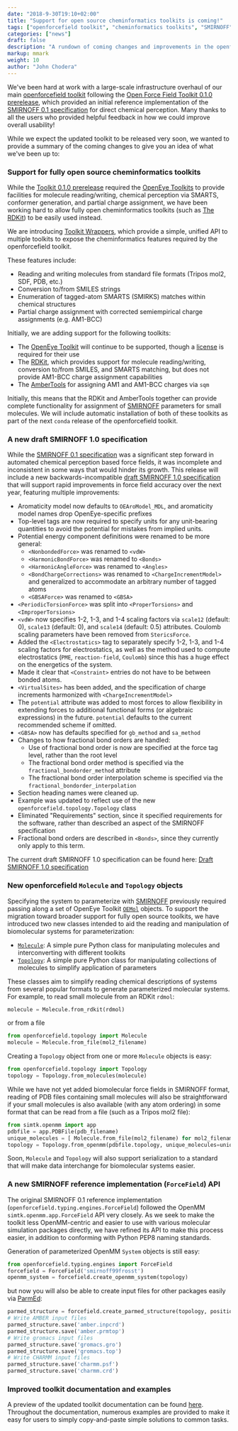 ```yaml
---
date: "2018-9-30T19:10+02:00"
title: "Support for open source cheminformatics toolkits is coming!"
tags: ["openforcefield toolkit", "cheminformatics toolkits", "SMIRNOFF"]
categories: ["news"]
draft: false
description: "A rundown of coming changes and improvements in the openforcefield toolkit."
markup: mmark
weight: 10
author: "John Chodera"
---
```


We've been hard at work with a large-scale infrastructure overhaul of our main [openforcefield toolkit](http://github.com/openforcefield/openforcefield) following the [Open Force Field Toolkit 0.1.0 prerelease](https://github.com/openforcefield/openforcefield/releases/tag/0.1.0), which provided an initial reference implementation of the [SMIRNOFF 0.1 specification](https://doi.org/10.1101/286542) for direct chemical perception.
Many thanks to all the users who provided helpful feedback in how we could improve overall usability!

While we expect the updated toolkit to be released very soon, we wanted to provide a summary of the coming changes to give you an idea of what we've been up to:

### Support for fully open source cheminformatics toolkits

While the [Toolkit 0.1.0 prerelease](https://github.com/openforcefield/openforcefield/releases/tag/0.1.0) required the [OpenEye Toolkits](https://docs.eyesopen.com/toolkits/python/index.html) to provide facilities for molecule reading/writing, chemical perception via SMARTS, conformer generation, and partial charge assignment, we have been working hard to allow fully open cheminformatics toolkits (such as [The RDKit](http://www.rdkit.org/)) to be easily used instead.

We are introducing [Toolkit Wrappers](https://open-forcefield-toolkit.readthedocs.io/en/topology/utils.html#toolkit-wrappers), which provide a simple, unified API to multiple toolkits to expose the cheminformatics features required by the openforcefield toolkit.

These features include:
* Reading and writing molecules from standard file formats (Tripos mol2, SDF, PDB, etc.)
* Conversion to/from SMILES strings
* Enumeration of tagged-atom SMARTS (SMIRKS) matches within chemical structures
* Partial charge assignment with corrected semiempirical charge assignments (e.g. AM1-BCC)

Initially, we are adding support for the following toolkits:
* The [OpenEye Toolkit](https://docs.eyesopen.com/toolkits/python/index.html) will continue to be supported, though a [license](https://www.eyesopen.com/pricing) is required for their use
* The [RDKit](http://www.rdkit.org), which provides support for molecule reading/writing, conversion to/from SMILES, and SMARTS matching, but does not provide AM1-BCC charge assignment capabilities
* The [AmberTools](http://ambermd.org/AmberTools.php) for assigning AM1 and AM1-BCC charges via `sqm`

Initially, this means that the RDKit and AmberTools together can provide complete functionality for assignment of [SMIRNOFF](https://open-forcefield-toolkit.readthedocs.io/en/topology/smirnoff.html) parameters for small molecules.
We will include automatic installation of both of these toolkits as part of the next `conda` release of the openforcefield toolkit.

### A new draft SMIRNOFF 1.0 specification

While the [SMIRNOFF 0.1 specification](https://doi.org/10.1101/286542) was a significant step forward in automated chemical perception based force fields, it was incomplete and inconsistent in some ways that would hinder its growth.
This release will include a new backwards-incompatible [draft SMIRNOFF 1.0 specification](https://open-forcefield-toolkit.readthedocs.io/en/topology/smirnoff.html) that will support rapid improvements in force field accuracy over the next year, featuring multiple improvements:

* Aromaticity model now defaults to `OEAroModel_MDL`, and aromaticity model names drop OpenEye-specific prefixes
* Top-level tags are now required to specify units for any unit-bearing quantities to avoid the potential for mistakes from implied units.
* Potential energy component definitions were renamed to be more general:
    * `<NonbondedForce>` was renamed to `<vdW>`
    * `<HarmonicBondForce>` was renamed to `<Bonds>`
    * `<HarmonicAngleForce>` was renamed to `<Angles>`
    * `<BondChargeCorrections>` was renamed to `<ChargeIncrementModel>` and generalized to accommodate an arbitrary number of tagged atoms
    * `<GBSAForce>` was renamed to `<GBSA>`    
* `<PeriodicTorsionForce>` was split into `<ProperTorsions>` and `<ImproperTorsions>`
* `<vdW>` now specifies 1-2, 1-3, and 1-4 scaling factors via `scale12` (default: 0), `scale13` (default: 0), and `scale14` (default: 0.5) attributes. Coulomb scaling parameters have been removed from `StericsForce`.
* Added the `<Electrostatics>` tag to separately specify 1-2, 1-3, and 1-4 scaling factors for electrostatics, as well as the method used to compute electrostatics (`PME`, `reaction-field`, `Coulomb`) since this has a huge effect on the energetics of the system.
* Made it clear that `<Constraint>` entries do not have to be between bonded atoms.
* `<VirtualSites>` has been added, and the specification of charge increments harmonized with `<ChargeIncrementModel>`
* The `potential` attribute was added to most forces to allow flexibility in extending forces to additional functional forms (or algebraic expressions) in the future. `potential` defaults to the current recommended scheme if omitted.
* `<GBSA>` now has defaults specified for `gb_method` and `sa_method`
* Changes to how fractional bond orders are handled:
    * Use of fractional bond order is now are specified at the force tag level, rather than the root level
    * The fractional bond order method is specified via the `fractional_bondorder_method` attribute
    * The fractional bond order interpolation scheme is specified via the `fractional_bondorder_interpolation`
* Section heading names were cleaned up.
* Example was updated to reflect use of the new `openforcefield.topology.Topology` class
* Eliminated "Requirements" section, since it specified requirements for the software, rather than described an aspect of the SMIRNOFF specification
* Fractional bond orders are described in `<Bonds>`, since they currently only apply to this term.

The current draft SMIRNOFF 1.0 specification can be found here: [Draft SMIRNOFF 1.0 specification](https://open-forcefield-toolkit.readthedocs.io/en/topology/smirnoff.html)

### New openforcefield `Molecule` and `Topology` objects

Specifying the system to parameterize with [SMIRNOFF](https://open-forcefield-toolkit.readthedocs.io/en/topology/smirnoff.html) previously required passing along a set of OpenEye Toolkit [`OEMol`](https://docs.eyesopen.com/toolkits/python/oechemtk/OEChemClasses/OEMol.html) objects.
To support the migration toward broader support for fully open source toolkits, we have introduced two new classes intended to aid the reading and manipulation of biomolecular systems for parameterization:
* [`Molecule`](https://open-forcefield-toolkit.readthedocs.io/en/topology/topology.html#molecule): A simple pure Python class for manipulating molecules and interconverting with different toolkits
* [`Topology`](https://open-forcefield-toolkit.readthedocs.io/en/topology/topology.html#topology): A simple pure Python class for manipulating collections of molecules to simplify application of parameters

These classes aim to simplify reading chemical descriptions of systems from several popular formats to generate parameterized molecular systems.
For example, to read small molecule from an RDKit `rdmol`:
```python
molecule = Molecule.from_rdkit(rdmol)
```
or from a file
```python
from openforcefield.topology import Molecule
molecule = Molecule.from_file(mol2_filename)
```
Creating a `Topology` object from one or more `Molecule` objects is easy:
```python
from openforcefield.topology import Topology
topology = Topology.from_molecules(molecule)
```
While we have not yet added biomolecular force fields in SMIRNOFF format, reading of PDB files containing small molecules will also be straightforward if your small molecules is also available (with any atom ordering) in some format that can be read from a file (such as a Tripos mol2 file):
```python
from simtk.openmm import app
pdbfile = app.PDBFile(pdb_filename)
unique_molecules = [ Molecule.from_file(mol2_filename) for mol2_filename in mol2_filenames ]
topology = Topology.from_openmm(pdbfile.topology, unique_molecules=unique_molecules)
```

Soon, `Molecule` and `Topology` will also support serialization to a standard that will make data interchange for biomolecular systems easier.

### A new SMIRNOFF reference implementation (`ForceField`) API

The original SMIRNOFF 0.1 reference implementation (`openforcefield.typing.engines.ForceField`) followed the OpenMM `simtk.openmm.app.ForceField` API very closely.
As we seek to make the toolkit less OpenMM-centric and easier to use with various molecular simulation packages directly, we have refined its API to make this process easier, in addition to conforming with Python PEP8 naming standards.

Generation of parameterized OpenMM `System` objects is still easy:
```python
from openforcefield.typing.engines import ForceField
forcefield = ForceField('smirnoff99frosst')
openmm_system = forcefield.create_openmm_system(topology)
```
but now you will also be able to create input files for other packages easily via [ParmEd](http://github.com/parmed/parmed):
```python
parmed_structure = forcefield.create_parmed_structure(topology, positions)
# Write AMBER input files
parmed_structure.save('amber.inpcrd')
parmed_structure.save('amber.prmtop')
# Write gromacs input files
parmed_structure.save('gromacs.gro')
parmed_structure.save('gromacs.top')
# Write CHARMM input files
parmed_structure.save('charmm.psf')
parmed_structure.save('charmm.crd')
```

### Improved toolkit documentation and examples

A preview of the updated toolkit documentation can be found [here](https://open-forcefield-toolkit.readthedocs.io/en/topology).
Throughout the documentation, numerous examples are provided to make it easy for users to simply copy-and-paste simple solutions to common tasks.
